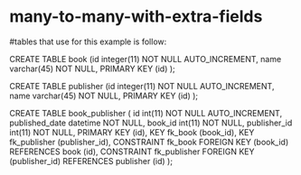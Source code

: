 # many-to-many-with-extra-fields
#tables that use for this example is follow:

CREATE TABLE book (id integer(11) NOT NULL AUTO_INCREMENT,
name varchar(45) NOT NULL,
PRIMARY KEY (id)
);

CREATE TABLE publisher (id integer(11) NOT NULL AUTO_INCREMENT,
name varchar(45) NOT NULL,
PRIMARY KEY (id)
);

CREATE TABLE book_publisher (
id int(11) NOT NULL AUTO_INCREMENT,
published_date datetime NOT NULL,
book_id int(11) NOT NULL,
publisher_id int(11) NOT NULL,
PRIMARY KEY (id),
KEY fk_book (book_id),
KEY fk_publisher (publisher_id),
CONSTRAINT fk_book FOREIGN KEY (book_id) REFERENCES book (id),
CONSTRAINT fk_publisher FOREIGN KEY (publisher_id) REFERENCES publisher (id)
);
